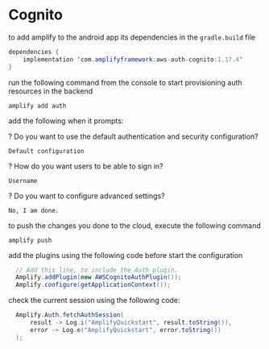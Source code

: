 # Cognito

to add amplify to the android app its dependencies in the `gradle.build` file

```java
dependencies {
    implementation 'com.amplifyframework:aws-auth-cognito:1.17.4'
}
```

run the following command from the console to start provisioning auth resources in the backend

`amplify add auth`

add the following when it prompts:

? Do you want to use the default authentication and security configuration?

  `Default configuration`

? How do you want users to be able to sign in?

  `Username`

? Do you want to configure advanced settings?

  `No, I am done.`


to push the changes you done to the cloud, execute the following command

`amplify push`

add the plugins using the following code before start the configuration

```java
  // Add this line, to include the Auth plugin.
  Amplify.addPlugin(new AWSCognitoAuthPlugin());
  Amplify.configure(getApplicationContext());
```


check the current session using the following code:

```java
  Amplify.Auth.fetchAuthSession(
      result -> Log.i("AmplifyQuickstart", result.toString()),
      error -> Log.e("AmplifyQuickstart", error.toString())
  );
```